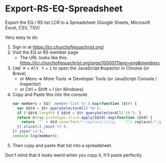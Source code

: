 # Export-RS-EQ-Spreadsheet

Export the EQ / RS list LCR to a Spreadsheet (Google Sheets, Microsoft Excel, CSV, TSV)

Very easy to do:

1. Sign in at <https://lcr.churchofjesuschrist.org/>
2. Visit the EQ or RS member page
   - The URL looks like this: <https://lcr.churchofjesuschrist.org/orgs/100001?lang=eng&members>
3. <kbd>Cmd ⌘</kbd> + <kbd>Alt ⌥</kbd> + <kbd>i</kbd> to open the JavaScript ***I***nspector in Chrome (or Brave)
   - or Menu => More Tools => Developer Tools (or JavaScript Console / Inspector)
   - or Ctrl + Shift + I (on Windows)
4. Copy and Paste this into the console
   ```js
   var members = $$('.member-list tr').map(function ($tr) {
     var $$td = $tr.querySelectorAll('td');
     if (!$$td.length) { $$td = $tr.querySelectorAll('th'); }
     return Array.prototype.slice.apply($$td).map(function ($td) {
       return '"' + $td.innerText/*.replace(/\n/g, ' ')*/.replace(/"/g, '""') + '"';
     }).slice(2).join('\t');
   }).join('\n');
   console.log(members);
   ```
5. Then copy and paste that list into a spreadsheet.

Don't mind that it looks weird when you copy it, It'll paste perfectly.
